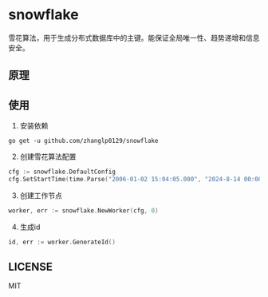 # snowflake
雪花算法，用于生成分布式数据库中的主键。能保证全局唯一性、趋势递增和信息安全。

## 原理

## 使用
1. 安装依赖
```shell
go get -u github.com/zhanglp0129/snowflake
```

2. 创建雪花算法配置
```go
cfg := snowflake.DefaultConfig
cfg.SetStartTime(time.Parse("2006-01-02 15:04:05.000", "2024-8-14 00:00:00.000"))
```

3. 创建工作节点
```go
worker, err := snowflake.NewWorker(cfg, 0)
```

4. 生成id
```go
id, err := worker.GenerateId()
```

## LICENSE

MIT